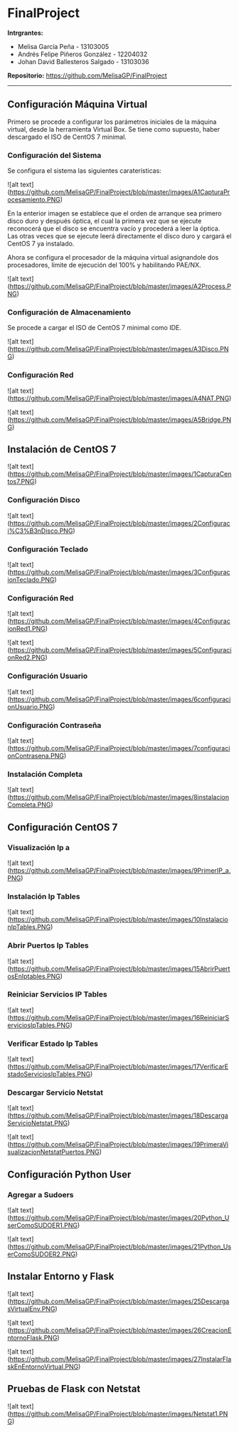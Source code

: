 # FinalProject
<b>Intrgrantes:</b> <br> 
* Melisa García Peña - 13103005 <br>
* Andrés Felipe Piñeros González - 12204032 <br>
* Johan David Ballesteros Salgado - 13103036 <br>

<b>Repositorio:</b> https://github.com/MelisaGP/FinalProject

-----
## Configuración Máquina Virtual

Primero se procede a configurar los parámetros iniciales de la máquina virtual, desde la herramienta Virtual Box. Se tiene como supuesto, haber descargado el ISO de CentOS 7 minimal. 

### Configuración del Sistema

Se configura el sistema las siguientes caraterísticas:

![alt text] (https://github.com/MelisaGP/FinalProject/blob/master/images/A1CapturaProcesamiento.PNG)

En la enterior imagen se establece que el orden de arranque sea primero disco duro y después óptica, el cual la primera vez que se ejecute reconocerá que el disco se encuentra vacío y procederá a leer la óptica. Las otras veces que se ejecute leerá directamente el disco duro y cargará el CentOS 7 ya instalado.

Ahora se configura el procesador de la máquina virtual asignandole dos procesadores, límite de ejecución del 100% y habilitando PAE/NX.

![alt text] (https://github.com/MelisaGP/FinalProject/blob/master/images/A2Process.PNG)

### Configuración de Almacenamiento

Se procede a cargar el ISO de CentOS 7 minimal como IDE.

![alt text] (https://github.com/MelisaGP/FinalProject/blob/master/images/A3Disco.PNG)

### Configuración Red

![alt text] (https://github.com/MelisaGP/FinalProject/blob/master/images/A4NAT.PNG)

![alt text] (https://github.com/MelisaGP/FinalProject/blob/master/images/A5Bridge.PNG)

## Instalación de CentOS 7

![alt text] (https://github.com/MelisaGP/FinalProject/blob/master/images/1CapturaCentos7.PNG)

### Configuración Disco

![alt text] (https://github.com/MelisaGP/FinalProject/blob/master/images/2Configuraci%C3%B3nDisco.PNG)

### Configuración Teclado

![alt text] (https://github.com/MelisaGP/FinalProject/blob/master/images/3ConfiguracionTeclado.PNG)

### Configuración Red

![alt text] (https://github.com/MelisaGP/FinalProject/blob/master/images/4ConfiguracionRed1.PNG)

![alt text] (https://github.com/MelisaGP/FinalProject/blob/master/images/5ConfiguracionRed2.PNG)

### Configuración Usuario

![alt text] (https://github.com/MelisaGP/FinalProject/blob/master/images/6configuracionUsuario.PNG)

### Configuración Contraseña

![alt text] (https://github.com/MelisaGP/FinalProject/blob/master/images/7configuracionContrasena.PNG)

### Instalación Completa

![alt text] (https://github.com/MelisaGP/FinalProject/blob/master/images/8instalacionCompleta.PNG)

## Configuración CentOS 7

### Visualización Ip a

![alt text] (https://github.com/MelisaGP/FinalProject/blob/master/images/9PrimerIP_a.PNG)

### Instalación Ip Tables

![alt text] (https://github.com/MelisaGP/FinalProject/blob/master/images/10InstalacionIpTables.PNG)

### Abrir Puertos Ip Tables

![alt text] (https://github.com/MelisaGP/FinalProject/blob/master/images/15AbrirPuertosEnIptables.PNG)

### Reiniciar Servicios IP Tables

![alt text] (https://github.com/MelisaGP/FinalProject/blob/master/images/16ReiniciarServiciosIpTables.PNG)

### Verificar Estado Ip Tables

![alt text] (https://github.com/MelisaGP/FinalProject/blob/master/images/17VerificarEstadoServiciosIpTables.PNG)

### Descargar Servicio Netstat

![alt text] (https://github.com/MelisaGP/FinalProject/blob/master/images/18DescargaServicioNetstat.PNG)

![alt text] (https://github.com/MelisaGP/FinalProject/blob/master/images/19PrimeraVisualizacionNetstatPuertos.PNG)

## Configuración Python User

### Agregar a Sudoers

![alt text] (https://github.com/MelisaGP/FinalProject/blob/master/images/20Python_UserComoSUDOER1.PNG)

![alt text] (https://github.com/MelisaGP/FinalProject/blob/master/images/21Python_UserComoSUDOER2.PNG)

## Instalar Entorno y Flask

![alt text] (https://github.com/MelisaGP/FinalProject/blob/master/images/25DescargasVirtualEnv.PNG)

![alt text] (https://github.com/MelisaGP/FinalProject/blob/master/images/26CreacionEntornoFlask.PNG)

![alt text] (https://github.com/MelisaGP/FinalProject/blob/master/images/27InstalarFlaskEnEntornoVirtual.PNG)

## Pruebas de Flask con Netstat 

![alt text] (https://github.com/MelisaGP/FinalProject/blob/master/images/Netstat1.PNG)
